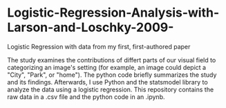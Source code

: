 # Logistic-Regression-Analysis-with-Larson-and-Loschky-2009-
Logistic Regression with data from my first, first-authored paper

The study examines the contributions of differt parts of our visual field to categorizing an image's setting (for example, an image could depict a "City", "Park", or "home").  The python code briefly summarizes the study and its findings.  Afterwards, I use Python and the statsmodel library to analyze the data using a logistic regression.  This repository contains the raw data in a .csv file and the python code in an .ipynb.
